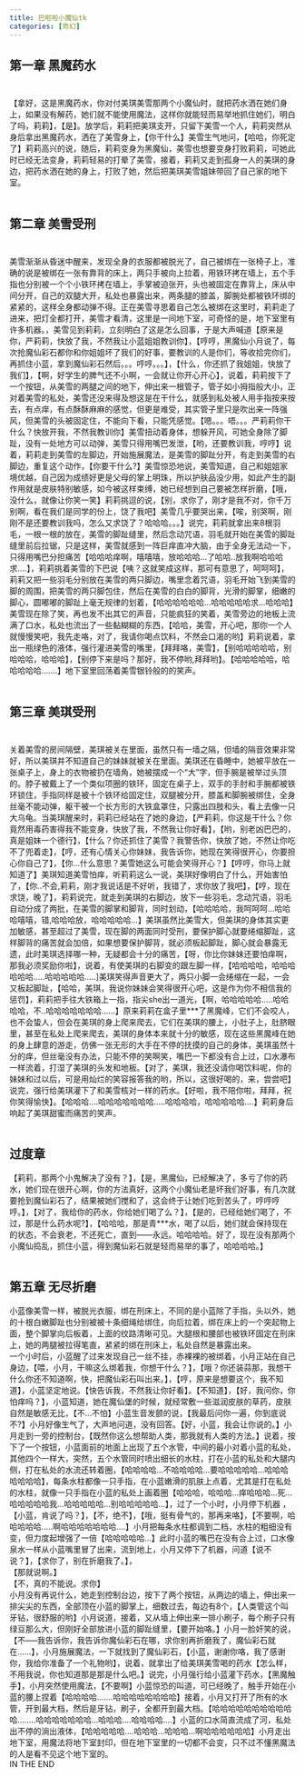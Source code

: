```yaml
---
title: 巴啦啦小魔仙tk
categories: [奇幻]
---
```


## 第一章 黑魔药水<br><br>

【拿好，这是黑魔药水，你对付美琪美雪那两个小魔仙时，就把药水洒在她们身上，如果没有解药，她们就不能使用魔法，这样你就能轻而易举地抓住她们，明白了吗，莉莉】，【是】。放学后，莉莉把美琪支开，只留下美雪一个人，莉莉突然从身后拿出黑魔药水，洒在了美雪身上，【你干什么】美雪生气地问，【哈哈，你死定了】莉莉高兴的说，随后，莉莉变身为黑魔仙，美雪也想要变身打败莉莉，可她此时已经无法变身，莉莉轻易的打晕了美雪，接着，莉莉又走到孤身一人的美琪的身边，把药水洒在她的身上，打败了她，然后把美琪美雪姐妹带回了自己家的地下室。<br><br>

## 第二章 美雪受刑<br><br>
美雪渐渐从昏迷中醒来，发现全身的衣服都被脱光了，自己被绑在一张椅子上，准确的说是被绑在一张有靠背的床上，两只手被向上拉着，用铁环拷在墙上，五个手指也分别被一个个小铁环拷在墙上，手掌被迫张开，头也被固定在靠背上，床从中间分开，自己的双腿大开，私处也暴露出来，两条腿的膝盖，脚腕处都被铁环绑的紧紧的，这样全身都动弹不得。正在美雪寻思着自己怎么被绑在这里时，莉莉走了进来，把灯全都打开，美雪才看清，这里是一间地下室，可奇怪的是，地下室里有许多机器。，美雪见到莉莉，立刻明白了这是怎么回事，于是大声喊道【原来是你，严莉莉，快放了我，不然我让小蓝姐姐教训你】，【哼哼，黑魔仙小月说了，每次抢魔仙彩石都你和你姐姐坏了我们的好事，要教训的人是你们，等收拾完你们，再抓住小蓝，拿到魔仙彩石然后。。。哼哼。。。】，【什么，你还抓了我姐姐，快放了我们】，【啊，好学生的脾气还不小啊，一会就让你开心开心】，说着，莉莉按下了一个按钮，从美雪的两腿之间的地下，伸出来一根管子，管子如小拇指般大小，正对着美雪的私处，美雪还没来得及想这是在干什么，就感到私处被人用手指按来按去，有点痒，有点酥酥麻麻的感觉，但更是难受，其实管子里只是吹出来一阵强风，但美雪的头被固定住，不能向下看，只能凭感觉。【嗯。。。唔。。。严莉莉你干什么？快放开我，不然我教训你】美雪扭动着身体，想躲开风，可她全身除了脚趾，没有一处地方可以动弹，美雪只得用嘴巴发泄，【哟，还要教训我，哼哼】说着，莉莉走到美雪的左脚边，开始施展魔法，是美雪的脚趾分开，有走到美雪的右脚边，重复这个动作，【你要干什么?】美雪惊恐地说，美雪知道，自己和姐姐家境优越，自己因为成绩好更是父母的掌上明珠，所以护肤品没少用，如此产生的副作用就是皮肤特别敏感，如今被这样束缚，她已经想到自己要被怎样折磨，【哦，没什么，就像让你笑一笑】莉莉挑逗的说，【别，求你了，刚才是我不对，你千万别啊，看在我们是同学的份上，饶了我吧】美雪几乎要哭出来，【唉，别哭啊，刚刚不是还要教训我吗，怎么又求饶了？哈哈哈。。。】说完，莉莉就拿出来8根羽毛，一根一根的放在，美雪的脚趾缝里，然后念动咒语，羽毛就开始在美雪的脚趾缝里前后拉锯，只是这样，美雪就感到一阵巨痒直冲大脑，由于全身无法动一下，只得用嘴巴分担痛苦【哈哈哈痒啊，嘻嘻嘻，放哈哈哈…了哈哈\.\.放我啊哈哈哈求…\.】，莉莉挑着美雪的下巴说【咦？这就笑成这样，那可有意思了，呵呵呵】，莉莉又把一些羽毛分别放在美雪的两只脚边，嘴里念着咒语，羽毛开始飞到美雪的脚的周围，把美雪的两只脚包住，然后在美雪的白白的脚背，光滑的脚掌，细嫩的脚心，圆嘟嘟的脚趾上毫无规律的划着，【哈哈哈哈哈哈…哈哈哈哈哈求…哈哈哈】美雪现在除了笑，再也发不出其它的声音，只能疯狂的笑着，美雪旁边的地板上流满了口水，私处也流出了一些黏糊糊的东西，【哈哈，美雪，开心吧，那你一个人就慢慢笑吧，我先走咯，对了，我请你喝点饮料，不然会口渴的哟】莉莉说着，拿出一瓶绿色的液体，强行灌进美雪的嘴里，【拜拜咯，美雪】，【别哈哈哈哈哈，别哈哈哈，哈哈哈】，【别停下来是吗？那好，我不停哟,拜拜哟】。【哈哈哈哈哈，哈哈哈哈哈……\.】地下室里回荡着美雪银铃般的的笑声。<br><br>

## 第三章 美琪受刑<br><br>
关着美雪的房间隔壁，美琪被关在里面，虽然只有一墙之隔，但墙的隔音效果非常好，所以美琪并不知道自己的妹妹就被关在里面。美琪还在昏睡中，她被平放在一张桌子上，身上的衣物被扔在墙角，她被摆成一个“大”字，但手腕是被举过头顶的。脖子被戴上了一个类似项圈的铁环，固定在桌子上，双手的手肘和手腕都被铁环锁住，手指同样是被十个铁环给固定住，双腿被分开，膝盖和脚腕被绑住，全身丝毫不能动弹，躯干被一个长方形的大铁盒罩住，只露出四肢和头，看上去像一只大乌龟。当美琪醒来时，莉莉已经站在了她的身边，【严莉莉，你这是干什么？你竟然用毒药害得我不能变身，快放了我，不然我让你好看】，【哟，别老凶巴巴的，真是姐妹一个德行】，【什么？你还抓住了美雪？我警告你，快放了她，不然让你吃不了兜着走】，【哼，还有心情关心你妹妹，我告诉你，她现在笑得很开心，你要担心你自己了】，【你…什么意思？美雪她这么可能会笑得开心？】【哼哼，你马上就知道了】美琪知道美雪怕痒，听莉莉这么一说，美琪好像明白了什么，开始害怕了，【你\.\.不会,莉莉，刚才我说话是不好听，我错了，求你放了我吧】，【哼，现在求饶，晚了】，莉莉说完，就走到美琪的右脚边，放下一些羽毛，念动咒语，羽毛自动分成了两批，在美雪的脚掌和脚背，同时划动，【哈哈哈哈，我呵呵呵…哈哈哈嘻嘻，错,哈哈哈放，哈哈哈哈哈…】美琪虽然比美雪大，但美琪的身体其实更加敏感，甚至超过了美雪，现在脚的两面同时受刑，要保护脚心就要绻缩脚趾，这样脚背的痛苦就会加倍，如果想要保护脚背，就必须板起脚趾，脚心就会暴露无遗，此时美琪选择哪一种，无疑都会十分的痛苦，【呀，你比你妹妹还要怕痒啊，那我必须奖励你啦】，说着，有使美琪的右脚变的跟左脚一样，【哈哈哈哈，哈哈哈哈哈哈…\.\.哈哈哈哈哈…\.\.\]美琪笑得声音更大了，两只小脚一会绻缩在一起，一会又板起脚趾，【哈哈，美琪，我说你妹妹会笑得很开心吧，这是作为你不相信我的惩罚】，莉莉把手往大铁箱上一指，指尖she出一道光，【啊，哈哈哈哈哈…\.\.哈哈哈哈，不\.\.哈哈哈哈哈哈哈……】原来莉莉在盒子里\*\*\*了黑魔峰，它们不会咬人，也不会蛰人，但会在美琪的身上爬来爬去，它们在美琪的腰上，小肚子上，肚脐眼里，甚至在私处上爬来爬去，美琪的身体本来就十分的敏感，现在这些黑魔峰在她的身上肆意的游走，仿佛一张无形的大手在不停的抚摸的自己的身体，美琪虽然十分的痒，但丝毫没有办法，只能不停的笑啊笑，嘴巴一下都没有合上过，口水瀑布一样流着，打湿了美琪的头发和地板。【对了，美琪，我还没请你喝饮料呢，你的妹妹和过以后，可是用灿烂的笑容报答我的哟，所以，这很好喝的，来，尝尝吧】说完，强行给美琪灌下了和美雪核对一样的药水。【好啦，我不陪你啦，拜拜，祝你笑得愉快】。【哈哈哈…\.哈哈哈哈哈哈哈…\.\.哈哈哈哈，哈哈哈哈哈…\.】莉莉身后响起了美琪甜蜜而痛苦的笑声。<br><br>

## 过度章<br>
【莉莉，那两个小鬼解决了没有？】，【是，黑魔仙，已经解决了，多亏了你的药水，她们现在很开心啊，你的方法真好，这两个小魔仙老是坏我们好事，有几次就要抢到魔仙彩石了，结果被她们搅和了，这会终于让她们吃到苦头了，哼哼哼哼。】，【对了，我给你的药水，你给她们喝了么？】，【是的，已经给她们喝了，不过，那是什么药水呢?】，【哈哈哈，那是青\*\*\*水，喝了以后，她们就会保持现在的状态，不会衰老，不还死亡，直到——永远。哈哈哈哈。好了，现在没有那两个小魔仙捣乱，抓住小蓝，得到魔仙彩石就是轻而易举的事了，哈哈哈哈。】<br><br>

## 第五章 无尽折磨<br>
小蓝像美雪一样，被脱光衣服，绑在刑床上，不同的是小蓝除了手指，头以外，她的十根白嫩脚趾也分别被被十条细绳给绑住，向后拉着，绑在床上的一个突起物上面，整个脚掌向后板着，上面的纹路清晰可见。大腿根和腰部也被铁环固定在刑床上，她的两腿被拉得笔直，紧紧的绑在刑床上，私处自然是暴露出来。<br>一个小时后，小蓝醒了过来发现自己一丝不挂，赤裸裸的被绑着，小月正站在自己身边，【喂，小月，干嘛这么绑着我，你想干什么？】，【哦？你还装蒜那，我想干什么你还不知道啊，快，把魔仙彩石叫出来。】，【哼，原来是想要这个，我不知道】，小蓝坚定地说。【快告诉我，不然我让你好看】。【不知道】，【好，我问你，你怕痒吗？】，小蓝知道，她在魔仙堡的时候，就经常敷一些滋润皮肤的草药，皮肤自然是敏感无比，【不…不怕】小蓝生音发颤的说，【我最后问你一遍，你到底说不?】小月好像生气了，大声地问道，没有回答。【好，小蓝，我会让你说的。】小月走到一旁的控制台，【既然你这么想帮助人类，那我就有人类的方法。】说着，按下了一个按钮，小蓝面前的地面上出现了五个水管，中间的最小对着小蓝的私处，其他四个一样大，突然，五个水管同时喷出细长的水柱，打在小蓝的私处和大腿内侧，打在私处的水流还转着圈，【哈哈哈哈…不哈哈哈哈…要哈哈哈哈哈…哈哈哈哈哈哈哈】，每条水柱都像一只手指，在小蓝嫩滑的肌肤上点着，尤其是打在私处的水柱，就像一只手指在小蓝的私处上画着圈【哈哈哈，哈哈哈…痒哈哈哈…死…哈哈哈哈哈我…哈哈哈哈哈…别哈哈哈哈哈…】，过了一个小时，小月停下机器 ，【小蓝，肯说了吗？】，【不，绝不】，【哦，挺有骨气的，那再来咯】，【不要啊，哈哈哈哈哈…\.\.啊哈哈哈哈哈哈哈…\.】小月把每条水柱都调到二档，水柱的粗细没有变，但力度起增强了一倍【哈哈哈哈哈…】此时小蓝的嘴巴在没有合上过，口水像泉水一样从小蓝嘴里冒了出来，流到地上，小月又停下了机器，问道【说不说？】，【求你了，别在折磨我了。】，<br>【那就说啊。】<br>【不，真的不能说。求你】<br>小月没有再说什么，她走到控制台边，按下了两个按钮，从两边的墙上，伸出来一排尖尖的东西，全部顶在小蓝的脚掌上，细数过去，每边有8个，【人类管这个叫牙钻，很舒服的哟】小月说道，接着，又从墙上伸出来一排小刷子，每个刷子只有绿豆那么大，但刚好全部放进小蓝的脚趾缝里，【要开始咯。】小月一脸奸笑的说，【不—–我告诉你，我告诉你魔仙彩石在哪，求你别再折磨我了，魔仙彩石就在……】，小月施展魔法，一下就找到了魔仙彩石，【小蓝，谢谢你咯，我了感谢你，我给你准备了一个礼物哟】，说着，就拿出了给美琪美雪喝的药水【怎么样，不用我说，你也知道那是那是什么吧。】说完，小月强行给小蓝灌下药水，【黑魔触手】，小月突然使用魔法，【不要啊】小蓝惊恐的叫道，可已经晚了，触手开始在小蓝的腰上捏着【哈哈哈哈……\.哈哈哈哈哈哈哈哈】接着，小月又打开了所有的水管，开到最大档，然后是牙钻，刷子，全都开到最大档。【哈哈哈哈哈哈哈哈哈哈哈……\.\.哈哈哈哈哈哈哈…哈哈哈…\.哈哈哈哈…\.】小蓝的口水简直流成了河，私处出不停的淌出液体，【哈哈哈哈哈…\.哈哈哈…哈哈哈…啊哈哈哈哈哈哈】小月走出地下室，用魔法将地下室封印，但在地下室里的一切都不会变，只不过不懂黑魔法的人是看不见这个地下室的。<br>IN THE END